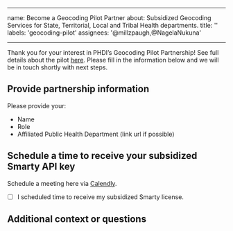 ----------

name: Become a Geocoding Pilot Partner
about: Subsidized Geocoding Services for State, Territorial, Local and Tribal Health departments. 
title: ''
labels: 'geocoding-pilot'
assignees: '@millzpaugh,@NagelaNukuna'

----------
Thank you for your interest in PHDI’s Geocoding Pilot Partnership! See full details about the pilot [here](overview.md). Please fill in the information below and we will be in touch shortly with next steps.


## Provide partnership information

Please provide your:

- Name
- Role
- Affiliated Public Health Department (link url if possible)
## Schedule a time to receive your subsidized Smarty API key

Schedule a meeting here via [Calendly](https://calendly.com/ann-299/geocoding-pilot-partner).

- [ ]  I scheduled time to receive my subsidized Smarty license.

## Additional context or questions